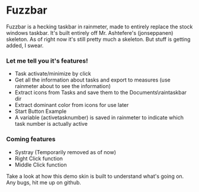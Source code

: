 # Fuzzbar

Fuzzbar is a hecking taskbar in rainmeter, made to entirely replace the stock windows taskbar. It's built entirely off Mr. Ashtefere's (jonseppanen) skeleton. As of right now it's still pretty much a skeleton. But stuff is getting added, I swear.

### Let me tell you it's features!

  - Task activate/minimize by click
  - Get all the information about tasks and export to measures (use rainmeter about to see the information)
  - Extract icons from Tasks and save them to the Documents\raintaskbar dir
  - Extract dominant color from icons for use later
  - Start Button Example
  - A variable (activetasknumber) is saved in rainmeter to indicate which task number is actually active

### Coming features

 - Systray (Temporarily removed as of now)
 - Right Click function
 - Middle Click function

Take a look at how this demo skin is built to understand what's going on.
Any bugs, hit me up on github.
